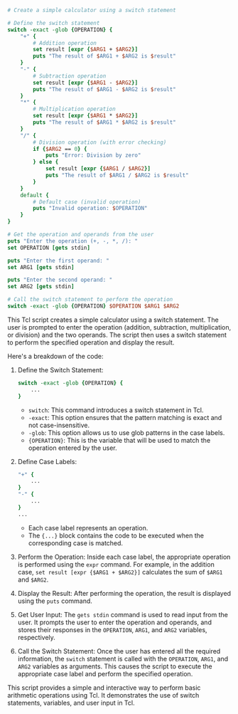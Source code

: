 ```tcl
# Create a simple calculator using a switch statement

# Define the switch statement
switch -exact -glob {OPERATION} {
    "+" {
        # Addition operation
        set result [expr {$ARG1 + $ARG2}]
        puts "The result of $ARG1 + $ARG2 is $result"
    }
    "-" {
        # Subtraction operation
        set result [expr {$ARG1 - $ARG2}]
        puts "The result of $ARG1 - $ARG2 is $result"
    }
    "*" {
        # Multiplication operation
        set result [expr {$ARG1 * $ARG2}]
        puts "The result of $ARG1 * $ARG2 is $result"
    }
    "/" {
        # Division operation (with error checking)
        if {$ARG2 == 0} {
            puts "Error: Division by zero"
        } else {
            set result [expr {$ARG1 / $ARG2}]
            puts "The result of $ARG1 / $ARG2 is $result"
        }
    }
    default {
        # Default case (invalid operation)
        puts "Invalid operation: $OPERATION"
    }
}

# Get the operation and operands from the user
puts "Enter the operation (+, -, *, /): "
set OPERATION [gets stdin]

puts "Enter the first operand: "
set ARG1 [gets stdin]

puts "Enter the second operand: "
set ARG2 [gets stdin]

# Call the switch statement to perform the operation
switch -exact -glob {OPERATION} $OPERATION $ARG1 $ARG2

```

This Tcl script creates a simple calculator using a switch statement. The user is prompted to enter the operation (addition, subtraction, multiplication, or division) and the two operands. The script then uses a switch statement to perform the specified operation and display the result.

Here's a breakdown of the code:

1. Define the Switch Statement:
   ```tcl
   switch -exact -glob {OPERATION} {
       ...
   }
   ```
   - `switch`: This command introduces a switch statement in Tcl.
   - `-exact`: This option ensures that the pattern matching is exact and not case-insensitive.
   - `-glob`: This option allows us to use glob patterns in the case labels.
   - `{OPERATION}`: This is the variable that will be used to match the operation entered by the user.

2. Define Case Labels:
   ```tcl
   "+" {
       ...
   }
   "-" {
       ...
   }
   ...
   ```
   - Each case label represents an operation.
   - The `{...}` block contains the code to be executed when the corresponding case is matched.

3. Perform the Operation:
   Inside each case label, the appropriate operation is performed using the `expr` command. For example, in the addition case, `set result [expr {$ARG1 + $ARG2}]` calculates the sum of `$ARG1` and `$ARG2`.

4. Display the Result:
   After performing the operation, the result is displayed using the `puts` command.

5. Get User Input:
   The `gets stdin` command is used to read input from the user. It prompts the user to enter the operation and operands, and stores their responses in the `OPERATION`, `ARG1`, and `ARG2` variables, respectively.

6. Call the Switch Statement:
   Once the user has entered all the required information, the `switch` statement is called with the `OPERATION`, `ARG1`, and `ARG2` variables as arguments. This causes the script to execute the appropriate case label and perform the specified operation.

This script provides a simple and interactive way to perform basic arithmetic operations using Tcl. It demonstrates the use of switch statements, variables, and user input in Tcl.